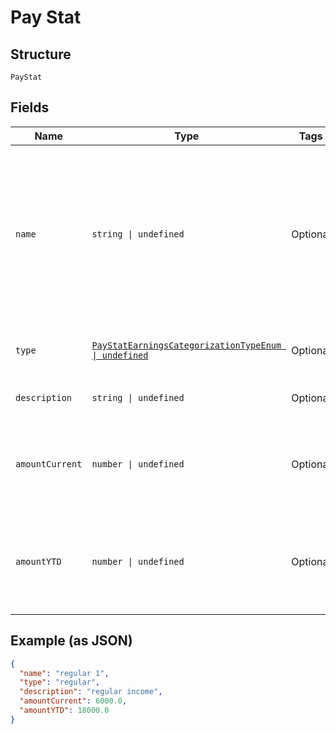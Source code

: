 
# Pay Stat

## Structure

`PayStat`

## Fields

| Name | Type | Tags | Description |
|  --- | --- | --- | --- |
| `name` | `string \| undefined` | Optional | The normalized category of the earnings with a number appended. The number is the will be the iterating number of the type’s occurrence starting at one. |
| `type` | [`PayStatEarningsCategorizationTypeEnum \| undefined`](../../doc/models/pay-stat-earnings-categorization-type-enum.md) | Optional | Categorization based on the earning line’s description. |
| `description` | `string \| undefined` | Optional | The earnings line’s pay type description |
| `amountCurrent` | `number \| undefined` | Optional | The amount for the earning line paid out to the employee for the specified pay period. |
| `amountYTD` | `number \| undefined` | Optional | The amount for the earning line being paid out to the employee for the current pay year. |

## Example (as JSON)

```json
{
  "name": "regular 1",
  "type": "regular",
  "description": "regular income",
  "amountCurrent": 6000.0,
  "amountYTD": 18000.0
}
```

